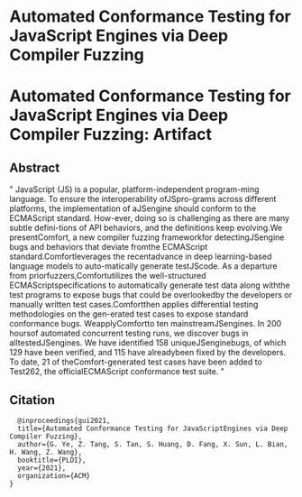 # Automated Conformance Testing for JavaScript Engines via Deep Compiler Fuzzing

# Automated Conformance Testing for JavaScript Engines via Deep Compiler Fuzzing: Artifact

## Abstract
"
JavaScript (JS) is a popular, platform-independent program-ming language. To ensure the interoperability ofJSpro-grams across different platforms, the implementation of aJSengine should conform to the ECMAScript standard. How-ever, doing so is challenging as there are many subtle defini-tions of API behaviors, and the definitions keep evolving.We presentComfort, a new compiler fuzzing frameworkfor detectingJSengine bugs and behaviors that deviate fromthe ECMAScript standard.Comfortleverages the recentadvance in deep learning-based language models to auto-matically generate testJScode. As a departure from priorfuzzers,Comfortutilizes the well-structured ECMAScriptspecifications to automatically generate test data along withthe test programs to expose bugs that could be overlookedby the developers or manually written test cases.Comfortthen applies differential testing methodologies on the gen-erated test cases to expose standard conformance bugs. WeapplyComfortto ten mainstreamJSengines. In 200 hoursof automated concurrent testing runs, we discover bugs in alltestedJSengines. We have identified 158 uniqueJSenginebugs, of which 129 have been verified, and 115 have alreadybeen fixed by the developers. To date, 21 of theComfort-generated test cases have been added to Test262, the officialECMAScript conformance test suite.
"

## Citation
```
  @inproceedings{gui2021,
  title={Automated Conformance Testing for JavaScriptEngines via Deep Compiler Fuzzing},
  author={G. Ye, Z. Tang, S. Tan, S. Huang, D. Fang, X. Sun, L. Bian,  H. Wang, Z. Wang},
  booktitle={PLDI},
  year={2021},
  organization={ACM}
}
```

